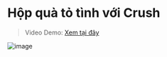 # Hộp quà tỏ tình với Crush

> Video Demo: [Xem tại đây](https://www.tiktok.com/@dr.gifter306/video/7520930862561512712) 

![image](https://github.com/user-attachments/assets/39e1dc5a-5949-4058-8027-2abe56dc6329)
